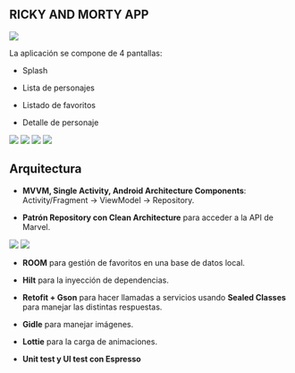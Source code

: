 ## RICKY AND MORTY APP

![](https://github.com/txoksue/rickyandmorty-app/blob/master/screenshots/rick_and_morty_background.png)

La aplicación se compone de 4 pantallas:

- Splash

- Lista de personajes

- Listado de favoritos

- Detalle de personaje

![](https://github.com/txoksue/rickyandmorty-app/blob/master/screenshots/splash.png)
![](https://github.com/txoksue/rickyandmorty-app/blob/master/screenshots/characters_list.png)
![](https://github.com/txoksue/rickyandmorty-app/blob/master/screenshots/favorites_list.png)
![](https://github.com/txoksue/rickyandmorty-app/blob/master/screenshots/character_detail.png)

## Arquitectura

* **MVVM, Single Activity, Android Architecture Components**: Activity/Fragment -> ViewModel -> Repository.

* **Patrón Repository con Clean Architecture** para acceder a la API de Marvel.

![](https://github.com/txoksue/rickyandmorty-app/blob/master/screenshots/repository_architecture.png)
![](https://github.com/txoksue/rickyandmorty-app/blob/master/screenshots/clean-architecture-own-layers.png)

* **ROOM** para gestión de favoritos en una base de datos local.

* **Hilt** para la inyección de dependencias.

* **Retofit + Gson** para hacer llamadas a servicios usando **Sealed Classes** para manejar las distintas respuestas.
    
* **Gidle** para manejar imágenes.

* **Lottie** para la carga de animaciones.
    
* **Unit test y UI test con Espresso**




